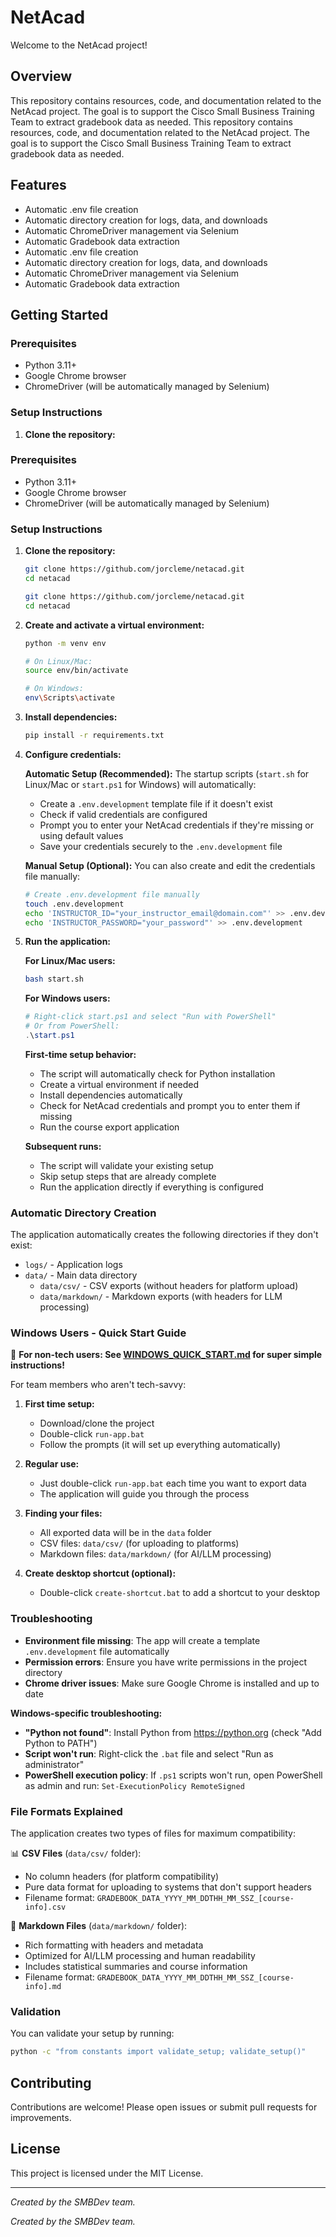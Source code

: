 # NetAcad

Welcome to the NetAcad project!

## Overview

This repository contains resources, code, and documentation related to the NetAcad project. The goal is to support the Cisco Small Business Training Team to extract gradebook data as needed.
This repository contains resources, code, and documentation related to the NetAcad project. The goal is to support the Cisco Small Business Training Team to extract gradebook data as needed.

## Features

- Automatic .env file creation
- Automatic directory creation for logs, data, and downloads
- Automatic ChromeDriver management via Selenium
- Automatic Gradebook data extraction
- Automatic .env file creation
- Automatic directory creation for logs, data, and downloads
- Automatic ChromeDriver management via Selenium
- Automatic Gradebook data extraction

## Getting Started

### Prerequisites

- Python 3.11+
- Google Chrome browser
- ChromeDriver (will be automatically managed by Selenium)

### Setup Instructions

1. **Clone the repository:**

### Prerequisites

- Python 3.11+
- Google Chrome browser
- ChromeDriver (will be automatically managed by Selenium)

### Setup Instructions

1. **Clone the repository:**

   ```bash
   git clone https://github.com/jorcleme/netacad.git
   cd netacad
   ```

   ```bash
   git clone https://github.com/jorcleme/netacad.git
   cd netacad
   ```

2. **Create and activate a virtual environment:**

   ```bash
   python -m venv env

   # On Linux/Mac:
   source env/bin/activate

   # On Windows:
   env\Scripts\activate
   ```

3. **Install dependencies:**

   ```bash
   pip install -r requirements.txt
   ```

4. **Configure credentials:**

   **Automatic Setup (Recommended):**
   The startup scripts (`start.sh` for Linux/Mac or `start.ps1` for Windows) will automatically:

   - Create a `.env.development` template file if it doesn't exist
   - Check if valid credentials are configured
   - Prompt you to enter your NetAcad credentials if they're missing or using default values
   - Save your credentials securely to the `.env.development` file

   **Manual Setup (Optional):**
   You can also create and edit the credentials file manually:

   ```bash
   # Create .env.development file manually
   touch .env.development
   echo 'INSTRUCTOR_ID="your_instructor_email@domain.com"' >> .env.development
   echo 'INSTRUCTOR_PASSWORD="your_password"' >> .env.development
   ```

5. **Run the application:**

   **For Linux/Mac users:**

   ```bash
   bash start.sh
   ```

   **For Windows users:**

   ```powershell
   # Right-click start.ps1 and select "Run with PowerShell"
   # Or from PowerShell:
   .\start.ps1
   ```

   **First-time setup behavior:**

   - The script will automatically check for Python installation
   - Create a virtual environment if needed
   - Install dependencies automatically
   - Check for NetAcad credentials and prompt you to enter them if missing
   - Run the course export application

   **Subsequent runs:**

   - The script will validate your existing setup
   - Skip setup steps that are already complete
   - Run the application directly if everything is configured

### Automatic Directory Creation

The application automatically creates the following directories if they don't exist:

- `logs/` - Application logs
- `data/` - Main data directory
  - `data/csv/` - CSV exports (without headers for platform upload)
  - `data/markdown/` - Markdown exports (with headers for LLM processing)

### Windows Users - Quick Start Guide

🎯 **For non-tech users: See [WINDOWS_QUICK_START.md](WINDOWS_QUICK_START.md) for super simple instructions!**

For team members who aren't tech-savvy:

1. **First time setup:**

   - Download/clone the project
   - Double-click `run-app.bat`
   - Follow the prompts (it will set up everything automatically)

2. **Regular use:**

   - Just double-click `run-app.bat` each time you want to export data
   - The application will guide you through the process

3. **Finding your files:**

   - All exported data will be in the `data` folder
   - CSV files: `data/csv/` (for uploading to platforms)
   - Markdown files: `data/markdown/` (for AI/LLM processing)

4. **Create desktop shortcut (optional):**
   - Double-click `create-shortcut.bat` to add a shortcut to your desktop

### Troubleshooting

- **Environment file missing**: The app will create a template `.env.development` file automatically
- **Permission errors**: Ensure you have write permissions in the project directory
- **Chrome driver issues**: Make sure Google Chrome is installed and up to date

**Windows-specific troubleshooting:**

- **"Python not found"**: Install Python from <https://python.org> (check "Add Python to PATH")
- **Script won't run**: Right-click the `.bat` file and select "Run as administrator"
- **PowerShell execution policy**: If `.ps1` scripts won't run, open PowerShell as admin and run: `Set-ExecutionPolicy RemoteSigned`

### File Formats Explained

The application creates two types of files for maximum compatibility:

📊 **CSV Files** (`data/csv/` folder):

- No column headers (for platform compatibility)
- Pure data format for uploading to systems that don't support headers
- Filename format: `GRADEBOOK_DATA_YYYY_MM_DDTHH_MM_SSZ_[course-info].csv`

📝 **Markdown Files** (`data/markdown/` folder):

- Rich formatting with headers and metadata
- Optimized for AI/LLM processing and human readability
- Includes statistical summaries and course information
- Filename format: `GRADEBOOK_DATA_YYYY_MM_DDTHH_MM_SSZ_[course-info].md`

### Validation

You can validate your setup by running:

```bash
python -c "from constants import validate_setup; validate_setup()"
```

## Contributing

Contributions are welcome! Please open issues or submit pull requests for improvements.

## License

This project is licensed under the MIT License.

---

_Created by the SMBDev team._

_Created by the SMBDev team._
